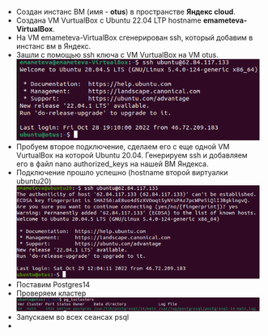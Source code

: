 * Создан инстанс ВМ (имя - **otus**) в пространстве **Яндекс cloud**.
* Создана VM VurtualBox c Ubuntu 22.04 LTP hostname **emameteva-VirtualBox**.
* На VM emameteva-VirtualBox сгенерирован ssh, который добавим в инстанс вм в Яндекс.
* Зашли с помощью ssh ключа с VM VurtualBox на VM otus.
![подключение](Screenshot_1.png)
* Пробуем второе подключение, сделаем его с еще одной VM VurtualBox на которой Ubuntu 20.04. Генерируем ssh и добавляем его в файл nano authorized_keys на нашей ВМ Яндекса.
* Подключение прошло успешно (hostname второй виртуалки ubuntu20)
![второе подключение](Screenshot_2.png)
* Поставим Postgres14
* Проверяем кластер
![кластер](Screenshot_3.png)
* Запускаем во всех сеансах psql
* 
